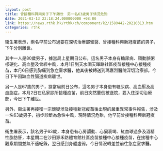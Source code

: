 ```yaml
---
layout: post
title: 曾接種科興兩男子下午離世　另一名63歲男子情況危殆
date: 2021-03-13 22:18:24.000000000 +08:00
link: https://news.rthk.hk/rthk/ch/component/k2/1580442-20210313.htm
categories: rthk
---
```


衞生署表示，兩名早前公布過要在深切治療部留醫、曾接種科興新冠疫苗的男子，下午分別離世。

其中一人是80歲男子，據當局上星期日公布，這名男子本身有糖尿病、頸動脈粥樣硬化、高血壓及曾經中風，本月1日到天水圍天暉路社區疫苗接種中心接種疫苗，本月6日感到胸痛到急症室求醫，他其後被轉送到瑪嘉烈醫院深切治療部，今日下午因缺血性腸道疾病離世。

另一人是67歲的男子，據當局前日公布，這名男子本身患有糖尿病、高血壓及高血脂症，本月2日在私家診所接種疫苗，前日突然暈倒被送院，要入住深切治療部，今日下午離世。

另外，衞生署再接獲一宗懷疑涉及接種新冠疫苗後出現的嚴重異常事件報告，涉及一名63歲男子，初步診斷為急性中風，現時情況危殆，他早前曾接種科興新冠疫苗。

衞生署表示，該名男子63歲，本身患有心房顫動、心臟衰竭、紅血球過多及酒精性脂肪肝，本星期二在沙田源禾路體育館社區疫苗接種中心接種疫苗，在接種中心觀察期間並無不適紀錄，翌日感到身體虛弱，今日情況轉差並前往急症室求醫。
